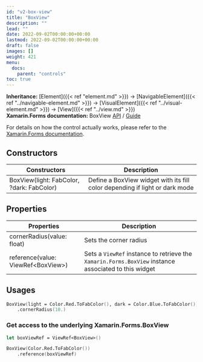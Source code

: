 ```yaml
---
id: "v2-box-view"
title: "BoxView"
description: ""
lead: ""
date: 2022-09-02T00:00:00+00:00
lastmod: 2022-09-02T00:00:00+00:00
draft: false
images: []
weight: 421
menu:
  docs:
    parent: "controls"
toc: true
---
```


**Inheritance:** [Element]({{< ref "element.md" >}}) -> [NavigableElement]({{< ref "../navigable-element.md" >}}) -> [VisualElement]({{< ref "../visual-element.md" >}}) -> [View]({{< ref "../view.md" >}})  
**Xamarin.Forms documentation:** BoxView [API](https://docs.microsoft.com/en-us/dotnet/api/xamarin.forms.boxview) / [Guide](https://docs.microsoft.com/en-us/xamarin/xamarin-forms/user-interface/boxview)

For details on how the control actually works, please refer to the [Xamarin.Forms documentation](https://docs.microsoft.com/en-us/xamarin/xamarin-forms/user-interface/boxview).

## Constructors

| Constructors | Description |
|--|--|
| BoxView(light: FabColor, ?dark: FabColor) | Define a BoxView widget with its fill color depending if light or dark mode |

## Properties

| Properties | Description |
|--|--|
| cornerRadius(value: float) | Sets the corner radius |
| reference(value: ViewRef&lt;BoxView&gt;) | Sets a `ViewRef` instance to retrieve the `Xamarin.Forms.BoxView` instance associated to this widget |

## Usages

```fs
BoxView(light = Color.Red.ToFabColor(), dark = Color.Blue.ToFabColor())
    .cornerRadius(10.)
```

### Get access to the underlying Xamarin.Forms.BoxView

```fs
let boxViewRef = ViewRef<BoxView>()

BoxView(Color.Red.ToFabColor())
    .reference(boxViewRef)
```
